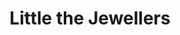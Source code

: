 ---
title: "Little the Jewellers"
url: /elgin/little-the-jewellers-commerce-street/
shop: jewelry
---